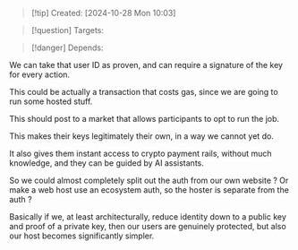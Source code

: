 
>[!tip] Created: [2024-10-28 Mon 10:03]

>[!question] Targets: 

>[!danger] Depends: 

We can take that user ID as proven, and can require a signature of the key for every action.

This could be actually a transaction that costs gas, since we are going to run some hosted stuff.

This should post to a market that allows participants to opt to run the job.

This makes their keys legitimately their own, in a way we cannot yet do.

It also gives them instant access to crypto payment rails, without much knowledge, and they can be guided by AI assistants.

So we could almost completely split out the auth from our own website ?
Or make a web host use an ecosystem auth, so the hoster is separate from the auth ?

Basically if we, at least architecturally, reduce identity down to a public key and proof of a private key, then our users are genuinely protected, but also our host becomes significantly simpler.